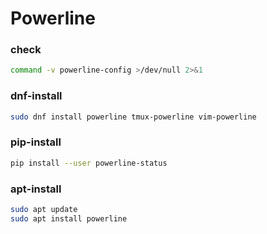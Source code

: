# Powerline

### check
```sh
command -v powerline-config >/dev/null 2>&1
```

### dnf-install
```sh
sudo dnf install powerline tmux-powerline vim-powerline
```

### pip-install
```sh
pip install --user powerline-status
```

### apt-install
```sh
sudo apt update
sudo apt install powerline
```
